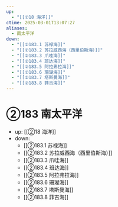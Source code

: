 ```yaml
---
up:
  - "[[②18 海洋]]"
ctime: 2025-03-01T13:07:27
aliases:
  - 南太平洋
down:
  - "[[②183.1 苏禄海]]"
  - "[[②183.2 苏拉威西海（西里伯斯海）]]"
  - "[[②183.3 爪哇海]]"
  - "[[②183.4 班达海]]"
  - "[[②183.5 阿拉弗拉海]]"
  - "[[②183.6 珊瑚海]]"
  - "[[②183.7 塔斯曼海]]"
  - "[[②183.8 菲吉海]]"
---
```


# ②183 南太平洋

- up: [[②18 海洋]]
- down:	
	- [[②183.1 苏禄海]]
	- [[②183.2 苏拉威西海（西里伯斯海）]]
	- [[②183.3 爪哇海]]
	- [[②183.4 班达海]]
	- [[②183.5 阿拉弗拉海]]
	- [[②183.6 珊瑚海]]
	- [[②183.7 塔斯曼海]]
	- [[②183.8 菲吉海]]
	
